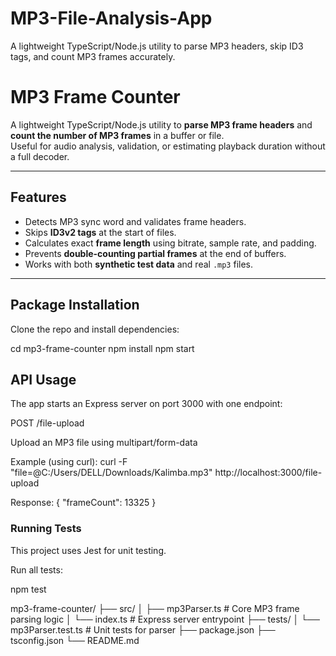 # MP3-File-Analysis-App
A lightweight TypeScript/Node.js utility to parse MP3 headers, skip ID3 tags, and count MP3 frames accurately.

# MP3 Frame Counter

A lightweight TypeScript/Node.js utility to **parse MP3 frame headers** and **count the number of MP3 frames** in a buffer or file.  
Useful for audio analysis, validation, or estimating playback duration without a full decoder.

---

##  Features
- Detects MP3 sync word and validates frame headers.
- Skips **ID3v2 tags** at the start of files.
- Calculates exact **frame length** using bitrate, sample rate, and padding.
- Prevents **double-counting partial frames** at the end of buffers.
- Works with both **synthetic test data** and real `.mp3` files.

---

## Package Installation

Clone the repo and install dependencies:

cd mp3-frame-counter
npm install
npm start


## API Usage

The app starts an Express server on port 3000 with one endpoint:

POST /file-upload

Upload an MP3 file using multipart/form-data

Example (using curl):
curl -F "file=@C:/Users/DELL/Downloads/Kalimba.mp3" http://localhost:3000/file-upload


Response:
{
  "frameCount": 13325
}

### Running Tests

This project uses Jest for unit testing.

Run all tests:

npm test



mp3-frame-counter/
├── src/
│   ├── mp3Parser.ts       # Core MP3 frame parsing logic
│   └── index.ts           # Express server entrypoint
├── tests/
│   └── mp3Parser.test.ts  # Unit tests for parser
├── package.json
├── tsconfig.json
└── README.md
